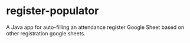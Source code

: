 # register-populator
A Java app for auto-filling an attendance register Google Sheet based on other registration google sheets.
